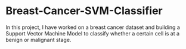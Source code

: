 # Breast-Cancer-SVM-Classifier

In this project, I have worked on a breast cancer dataset and building a Support Vector Machine Model to classify whether a certain cell is at a benign or malignant stage.
